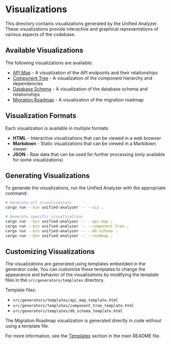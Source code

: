 # Visualizations

This directory contains visualizations generated by the Unified Analyzer. These visualizations provide interactive and graphical representations of various aspects of the codebase.

## Available Visualizations

The following visualizations are available:

- [API Map](api_map/api_map.html) - A visualization of the API endpoints and their relationships
- [Component Tree](component_tree/component_tree.html) - A visualization of the component hierarchy and dependencies
- [Database Schema](db_schema/db_schema.html) - A visualization of the database schema and relationships
- [Migration Roadmap](migration_roadmap/migration_roadmap.html) - A visualization of the migration roadmap

## Visualization Formats

Each visualization is available in multiple formats:

- **HTML** - Interactive visualizations that can be viewed in a web browser
- **Markdown** - Static visualizations that can be viewed in a Markdown viewer
- **JSON** - Raw data that can be used for further processing (only available for some visualizations)

## Generating Visualizations

To generate the visualizations, run the Unified Analyzer with the appropriate command:

```bash
# Generate all visualizations
cargo run --bin unified-analyzer -- --viz .

# Generate specific visualizations
cargo run --bin unified-analyzer -- --api-map .
cargo run --bin unified-analyzer -- --component-tree .
cargo run --bin unified-analyzer -- --db-schema .
cargo run --bin unified-analyzer -- --roadmap .
```

## Customizing Visualizations

The visualizations are generated using templates embedded in the generator code. You can customize these templates to change the appearance and behavior of the visualizations by modifying the template files in the `src/generators/templates` directory.

Template files:
- `src/generators/templates/api_map_template.html`
- `src/generators/templates/component_tree_template.html`
- `src/generators/templates/db_schema_template.html`

The Migration Roadmap visualization is generated directly in code without using a template file.

For more information, see the [Templates](../README.md#templates) section in the main README file.
